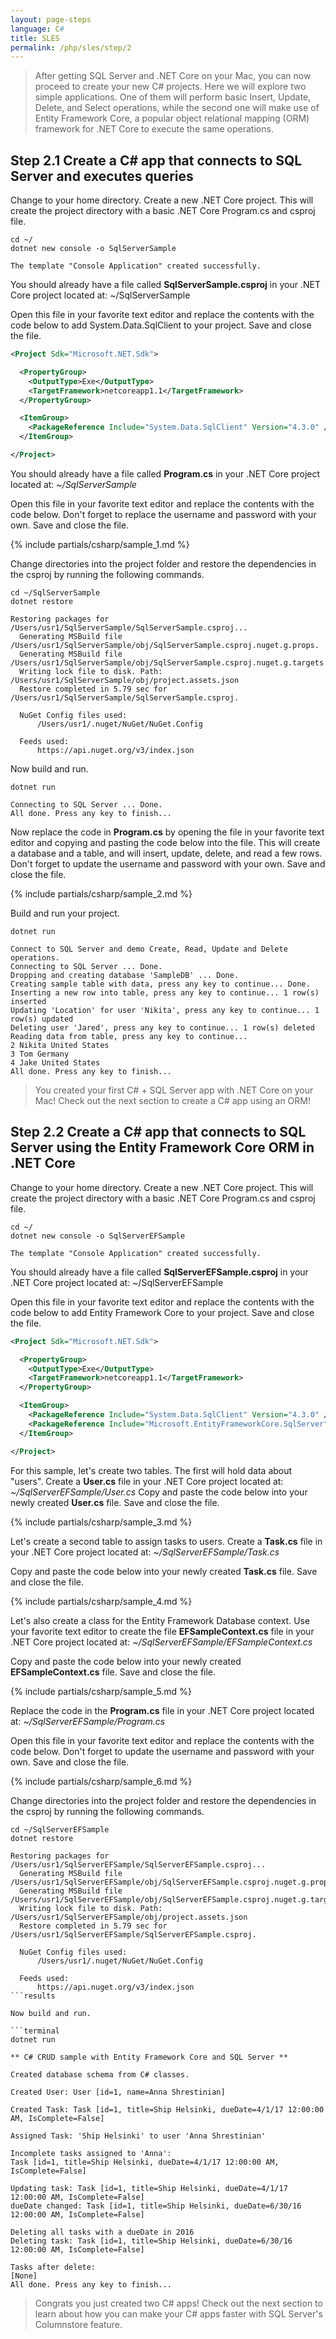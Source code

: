 ```yaml
---
layout: page-steps
language: C#
title: SLES
permalink: /php/sles/step/2
---
```


> After getting SQL Server and .NET Core on your Mac, you can now proceed to create your new C# projects. Here we will explore two simple applications. One of them will perform basic Insert, Update, Delete, and Select operations, while the second one will make use of Entity Framework Core, a popular object relational mapping (ORM) framework for .NET Core to execute the same operations.

## Step 2.1 Create a C# app that connects to SQL Server and executes queries
Change to your home directory. Create a new .NET Core project. This will create the project directory with a basic .NET Core Program.cs and csproj file.

```terminal
cd ~/
dotnet new console -o SqlServerSample
```

```results
The template "Console Application" created successfully.
```

You should already have a file called **SqlServerSample.csproj** in your .NET Core project located at: ~/SqlServerSample

Open this file in your favorite text editor and replace the contents with the code below to add System.Data.SqlClient to your project. Save and close the file.

```xml
<Project Sdk="Microsoft.NET.Sdk">

  <PropertyGroup>
    <OutputType>Exe</OutputType>
    <TargetFramework>netcoreapp1.1</TargetFramework>
  </PropertyGroup>

  <ItemGroup>
    <PackageReference Include="System.Data.SqlClient" Version="4.3.0" />
  </ItemGroup>

</Project>
```

You should already have a file called **Program.cs** in your .NET Core project located at: _~/SqlServerSample_

Open this file in your favorite text editor and replace the contents with the code below. Don't forget to replace the username and password with your own. Save and close the file.

{% include partials/csharp/sample_1.md %}

Change directories into the project folder and restore the dependencies in the csproj by running the following commands.

```terminal
cd ~/SqlServerSample
dotnet restore
```

```results
Restoring packages for /Users/usr1/SqlServerSample/SqlServerSample.csproj...
  Generating MSBuild file /Users/usr1/SqlServerSample/obj/SqlServerSample.csproj.nuget.g.props.
  Generating MSBuild file /Users/usr1/SqlServerSample/obj/SqlServerSample.csproj.nuget.g.targets.
  Writing lock file to disk. Path: /Users/usr1/SqlServerSample/obj/project.assets.json
  Restore completed in 5.79 sec for /Users/usr1/SqlServerSample/SqlServerSample.csproj.

  NuGet Config files used:
      /Users/usr1/.nuget/NuGet/NuGet.Config

  Feeds used:
      https://api.nuget.org/v3/index.json
```

Now build and run.

```terminal
dotnet run
```

```results
Connecting to SQL Server ... Done.
All done. Press any key to finish...
```

Now replace the code in **Program.cs** by opening the file in your favorite text editor and copying and pasting the code below into the file. This will create a database and a table, and will insert, update, delete, and read a few rows. Don't forget to update the username and password with your own. Save and close the file.

{% include partials/csharp/sample_2.md %}

Build and run your project.

```terminal
dotnet run
```

```results
Connect to SQL Server and demo Create, Read, Update and Delete operations.
Connecting to SQL Server ... Done.
Dropping and creating database 'SampleDB' ... Done.
Creating sample table with data, press any key to continue... Done.
Inserting a new row into table, press any key to continue... 1 row(s) inserted
Updating 'Location' for user 'Nikita', press any key to continue... 1 row(s) updated
Deleting user 'Jared', press any key to continue... 1 row(s) deleted
Reading data from table, press any key to continue...
2 Nikita United States
3 Tom Germany
4 Jake United States
All done. Press any key to finish...
```

> You created your first C# + SQL Server app with .NET Core on your Mac! Check out the next section to create a C# app using an ORM!

## Step 2.2 Create a C# app that connects to SQL Server using the Entity Framework Core ORM in .NET Core
Change to your home directory. Create a new .NET Core project. This will create the project directory with a basic .NET Core Program.cs and csproj file.

```terminal
cd ~/
dotnet new console -o SqlServerEFSample
```

```results
The template "Console Application" created successfully.
```

You should already have a file called **SqlServerEFSample.csproj** in your .NET Core project located at: ~/SqlServerEFSample

Open this file in your favorite text editor and replace the contents with the code below to add Entity Framework Core to your project. Save and close the file.

```xml
<Project Sdk="Microsoft.NET.Sdk">

  <PropertyGroup>
    <OutputType>Exe</OutputType>
    <TargetFramework>netcoreapp1.1</TargetFramework>
  </PropertyGroup>

  <ItemGroup>
    <PackageReference Include="System.Data.SqlClient" Version="4.3.0" />
    <PackageReference Include="Microsoft.EntityFrameworkCore.SqlServer" Version="1.1.1" />
  </ItemGroup>

</Project>
```

For this sample, let's create two tables. The first will hold data about "users". Create a **User.cs** file in your .NET Core project located at: _~/SqlServerEFSample/User.cs_
Copy and paste the code below into your newly created **User.cs** file. Save and close the file.

{% include partials/csharp/sample_3.md %}

Let's create a second table to assign tasks to users. Create a **Task.cs** file in your .NET Core project located at: _~/SqlServerEFSample/Task.cs_

Copy and paste the code below into your newly created **Task.cs** file. Save and close the file.

{% include partials/csharp/sample_4.md %}

Let's also create a class for the Entity Framework Database context. Use your favorite text editor to create the file **EFSampleContext.cs** file in your .NET Core project located at: _~/SqlServerEFSample/EFSampleContext.cs_

Copy and paste the code below into your newly created **EFSampleContext.cs** file. Save and close the file.

{% include partials/csharp/sample_5.md %}

Replace the code in the **Program.cs** file in your .NET Core project located at: _~/SqlServerEFSample/Program.cs_

Open this file in your favorite text editor and replace the contents with the code below. Don't forget to update the username and password with your own. Save and close the file.

{% include partials/csharp/sample_6.md %}

Change directories into the project folder and restore the dependencies in the csproj by running the following commands.

```terminal
cd ~/SqlServerEFSample
dotnet restore
```

```results
Restoring packages for /Users/usr1/SqlServerEFSample/SqlServerEFSample.csproj...
  Generating MSBuild file /Users/usr1/SqlServerEFSample/obj/SqlServerEFSample.csproj.nuget.g.props.
  Generating MSBuild file /Users/usr1/SqlServerEFSample/obj/SqlServerEFSample.csproj.nuget.g.targets.
  Writing lock file to disk. Path: /Users/usr1/SqlServerEFSample/obj/project.assets.json
  Restore completed in 5.79 sec for /Users/usr1/SqlServerEFSample/SqlServerEFSample.csproj.

  NuGet Config files used:
      /Users/usr1/.nuget/NuGet/NuGet.Config

  Feeds used:
      https://api.nuget.org/v3/index.json
```results

Now build and run.

```terminal
dotnet run
```

```results
** C# CRUD sample with Entity Framework Core and SQL Server **

Created database schema from C# classes.

Created User: User [id=1, name=Anna Shrestinian]

Created Task: Task [id=1, title=Ship Helsinki, dueDate=4/1/17 12:00:00 AM, IsComplete=False]

Assigned Task: 'Ship Helsinki' to user 'Anna Shrestinian'

Incomplete tasks assigned to 'Anna':
Task [id=1, title=Ship Helsinki, dueDate=4/1/17 12:00:00 AM, IsComplete=False]

Updating task: Task [id=1, title=Ship Helsinki, dueDate=4/1/17 12:00:00 AM, IsComplete=False]
dueDate changed: Task [id=1, title=Ship Helsinki, dueDate=6/30/16 12:00:00 AM, IsComplete=False]

Deleting all tasks with a dueDate in 2016
Deleting task: Task [id=1, title=Ship Helsinki, dueDate=6/30/16 12:00:00 AM, IsComplete=False]

Tasks after delete:
[None]
All done. Press any key to finish...
```

> Congrats you just created two C# apps! Check out the next section to learn about how you can make your C# apps faster with SQL Server's Columnstore feature.
